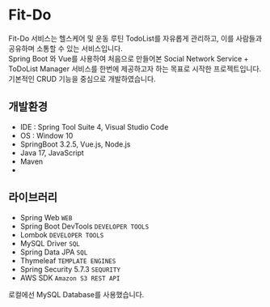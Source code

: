 # Fit-Do

Fit-Do 서비스는 헬스케어 및 운동 루틴 TodoList를 자유롭게 관리하고, 이를 사람들과 공유하며 소통할 수 있는 서비스입니다.<br> 
Spring Boot 와 Vue를 사용하여 처음으로 만들어본 Social Network Service + ToDoList Manager 서비스를 한번에 제공하고자 하는 목표로 시작한 프로젝트입니다.<br>
기본적인 CRUD 기능을 중심으로 개발하였습니다.<br>

## 개발환경
* IDE : Spring Tool Suite 4, Visual Studio Code
* OS : Window 10
* SpringBoot 3.2.5, Vue.js, Node.js
* Java 17, JavaScript
* Maven
* 

## 라이브러리
* Spring Web `WEB`
* Spring Boot DevTools `DEVELOPER TOOLS`
* Lombok `DEVELOPER TOOLS`
* MySQL Driver `SQL`
* Spring Data JPA `SQL`
* Thymeleaf `TEMPLATE ENGINES`
* Spring Security 5.7.3 `SEQURITY`
* AWS SDK `Amazon S3 REST API`

로컬에선 MySQL Database를 사용했습니다.<br>
  